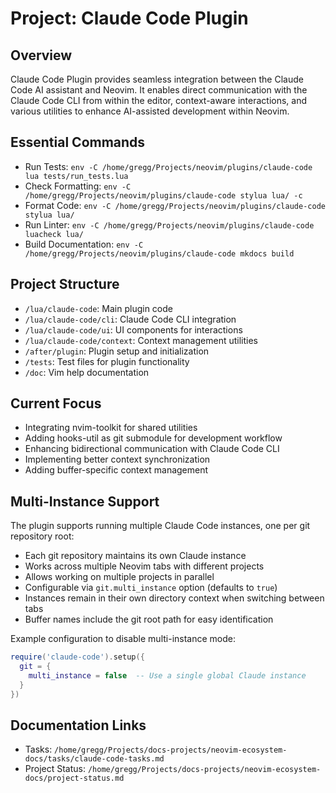 # Project: Claude Code Plugin

## Overview
Claude Code Plugin provides seamless integration between the Claude Code AI assistant and Neovim. It enables direct communication with the Claude Code CLI from within the editor, context-aware interactions, and various utilities to enhance AI-assisted development within Neovim.

## Essential Commands
- Run Tests: `env -C /home/gregg/Projects/neovim/plugins/claude-code lua tests/run_tests.lua`
- Check Formatting: `env -C /home/gregg/Projects/neovim/plugins/claude-code stylua lua/ -c`
- Format Code: `env -C /home/gregg/Projects/neovim/plugins/claude-code stylua lua/`
- Run Linter: `env -C /home/gregg/Projects/neovim/plugins/claude-code luacheck lua/`
- Build Documentation: `env -C /home/gregg/Projects/neovim/plugins/claude-code mkdocs build`

## Project Structure
- `/lua/claude-code`: Main plugin code
- `/lua/claude-code/cli`: Claude Code CLI integration
- `/lua/claude-code/ui`: UI components for interactions
- `/lua/claude-code/context`: Context management utilities
- `/after/plugin`: Plugin setup and initialization
- `/tests`: Test files for plugin functionality
- `/doc`: Vim help documentation

## Current Focus
- Integrating nvim-toolkit for shared utilities
- Adding hooks-util as git submodule for development workflow
- Enhancing bidirectional communication with Claude Code CLI
- Implementing better context synchronization
- Adding buffer-specific context management

## Multi-Instance Support
The plugin supports running multiple Claude Code instances, one per git repository root:

- Each git repository maintains its own Claude instance
- Works across multiple Neovim tabs with different projects
- Allows working on multiple projects in parallel
- Configurable via `git.multi_instance` option (defaults to `true`)
- Instances remain in their own directory context when switching between tabs
- Buffer names include the git root path for easy identification

Example configuration to disable multi-instance mode:
```lua
require('claude-code').setup({
  git = {
    multi_instance = false  -- Use a single global Claude instance
  }
})
```

## Documentation Links
- Tasks: `/home/gregg/Projects/docs-projects/neovim-ecosystem-docs/tasks/claude-code-tasks.md`
- Project Status: `/home/gregg/Projects/docs-projects/neovim-ecosystem-docs/project-status.md`